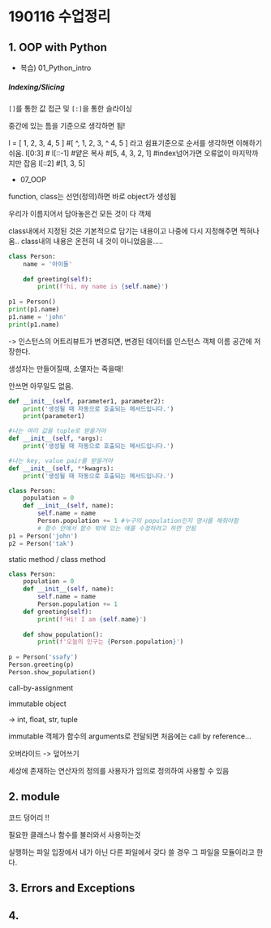 # 190116 수업정리

## 1. OOP with Python

- 복습) 01_Python_intro

##### Indexing/Slicing

`[]`를 통한 값 접근 및 `[:]`을 통한 슬라이싱

중간에 있는 틈을 기준으로 생각하면 됨!

l = [ 1, 2, 3, 4, 5 ]
#[ ^, 1, 2, 3, ^ 4, 5 ] 라고 쉼표기준으로 순서를 생각하면 이해하기 쉬움.
l[0:3] # 
l[::-1] #얕은 복사 #[5, 4, 3, 2, 1]
#index넘어가면 오류없이 마지막까지만 잡음
l[::2] #[1, 3, 5]



- 07_OOP

function, class는 선언(정의)하면 바로 object가 생성됨

우리가 이름지어서 담아놓은건 모든 것이 다 객체

class내에서 지정된 것은 기본적으로 담기는 내용이고 나중에 다시 지정해주면 찍혀나옴.. class내의 내용은 온전히 내 것이 아니었음을.....



```python
class Person:
    name = '아이돌'
    
    def greeting(self):
        print(f'hi, my name is {self.name}')
        
p1 = Person()
print(p1.name)
p1.name = 'john'
print(p1.name)
```

-> 인스턴스의 어트리뷰트가 변경되면, 변경된 데이터를 인스턴스 객체 이름 공간에 저장한다.



생성자는 만들어질때, 소멸자는 죽을때!

안쓰면 아무일도 없음. 



```python
def __init__(self, parameter1, parameter2):
    print('생성될 때 자동으로 호출되는 메서드입니다.')
    print(parameter1)

#나는 여러 값을 tuple로 받을거야
def __init__(self, *args):
    print('생성될 때 자동으로 호출되는 메서드입니다.')

#나는 key, value pair를 받을거야
def __init__(self, **kwagrs):
    print('생성될 때 자동으로 호출되는 메서드입니다.')
```



```python
class Person:
    population = 0
    def __init__(self, name):
        self.name = name
        Person.population += 1 #누구의 population인지 명시를 해줘야함
        # 함수 안에서 함수 밖에 있는 애를 수정하려고 하면 안됨
p1 = Person('john')
p2 = Person('tak')
```



static method / class method

```python
class Person:
    population = 0
    def __init__(self, name):
        self.name = name
        Person.population += 1
    def greeting(self):
        print(f'Hi! I am {self.name}')
        
    def show_population():
        print(f'오늘의 인구는 {Person.population}')
    
p = Person('ssafy')
Person.greeting(p)
Person.show_population()
```



call-by-assignment

immutable object

-> int, float, str, tuple

immutable 객체가 함수의 arguments로 전달되면 처음에는 call by reference...



오버라이드 -> 덮어쓰기

세상에 존재하는 연산자의 정의를 사용자가 임의로 정의하여 사용할 수 있음



## 2. module

코드 덩어리 !!

필요한 클래스나 함수를 불러와서 사용하는것

실행하는 파일 입장에서 내가 아닌 다른 파일에서 갖다 쓸 경우 그 파일을 모듈이라고 한다.





## 3. Errors and Exceptions







## 4.

